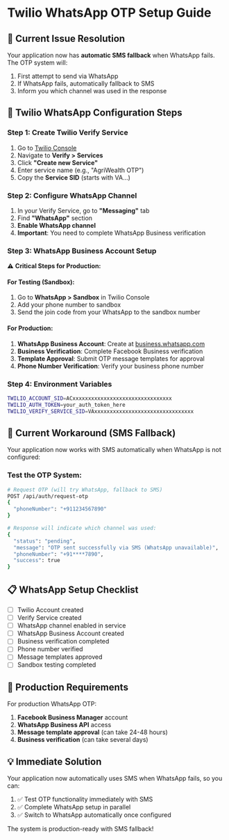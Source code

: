 # Twilio WhatsApp OTP Setup Guide

## 🚨 Current Issue Resolution
Your application now has **automatic SMS fallback** when WhatsApp fails. The OTP system will:
1. First attempt to send via WhatsApp
2. If WhatsApp fails, automatically fallback to SMS
3. Inform you which channel was used in the response

## 📱 Twilio WhatsApp Configuration Steps

### Step 1: Create Twilio Verify Service
1. Go to [Twilio Console](https://console.twilio.com/)
2. Navigate to **Verify > Services**
3. Click **"Create new Service"**
4. Enter service name (e.g., "AgriWealth OTP")
5. Copy the **Service SID** (starts with VA...)

### Step 2: Configure WhatsApp Channel
1. In your Verify Service, go to **"Messaging"** tab
2. Find **"WhatsApp"** section
3. **Enable WhatsApp channel**
4. **Important**: You need to complete WhatsApp Business verification

### Step 3: WhatsApp Business Account Setup
⚠️ **Critical Steps for Production:**

#### For Testing (Sandbox):
1. Go to **WhatsApp > Sandbox** in Twilio Console
2. Add your phone number to sandbox
3. Send the join code from your WhatsApp to the sandbox number

#### For Production:
1. **WhatsApp Business Account**: Create at [business.whatsapp.com](https://business.whatsapp.com/)
2. **Business Verification**: Complete Facebook Business verification
3. **Template Approval**: Submit OTP message templates for approval
4. **Phone Number Verification**: Verify your business phone number

### Step 4: Environment Variables
```bash
TWILIO_ACCOUNT_SID=ACxxxxxxxxxxxxxxxxxxxxxxxxxxxxxxxx
TWILIO_AUTH_TOKEN=your_auth_token_here
TWILIO_VERIFY_SERVICE_SID=VAxxxxxxxxxxxxxxxxxxxxxxxxxxxxxxxx
```

## 🔧 Current Workaround (SMS Fallback)
Your application now works with SMS automatically when WhatsApp is not configured:

### Test the OTP System:
```bash
# Request OTP (will try WhatsApp, fallback to SMS)
POST /api/auth/request-otp
{
  "phoneNumber": "+911234567890"
}

# Response will indicate which channel was used:
{
  "status": "pending",
  "message": "OTP sent successfully via SMS (WhatsApp unavailable)",
  "phoneNumber": "+91****7890",
  "success": true
}
```

## 📋 WhatsApp Setup Checklist
- [ ] Twilio Account created
- [ ] Verify Service created
- [ ] WhatsApp channel enabled in service
- [ ] WhatsApp Business Account created
- [ ] Business verification completed
- [ ] Phone number verified
- [ ] Message templates approved
- [ ] Sandbox testing completed

## 🚀 Production Requirements
For production WhatsApp OTP:
1. **Facebook Business Manager** account
2. **WhatsApp Business API** access
3. **Message template approval** (can take 24-48 hours)
4. **Business verification** (can take several days)

## 💡 Immediate Solution
Your application now automatically uses SMS when WhatsApp fails, so you can:
1. ✅ Test OTP functionality immediately with SMS
2. ✅ Complete WhatsApp setup in parallel
3. ✅ Switch to WhatsApp automatically once configured

The system is production-ready with SMS fallback!
